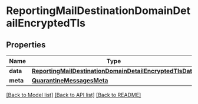 # ReportingMailDestinationDomainDetailEncryptedTls

## Properties
Name | Type | Description | Notes
------------ | ------------- | ------------- | -------------
**data** | [**ReportingMailDestinationDomainDetailEncryptedTlsData**](ReportingMailDestinationDomainDetailEncryptedTlsData.md) |  | [optional] 
**meta** | [**QuarantineMessagesMeta**](QuarantineMessagesMeta.md) |  | [optional] 

[[Back to Model list]](../README.md#documentation-for-models) [[Back to API list]](../README.md#documentation-for-api-endpoints) [[Back to README]](../README.md)


